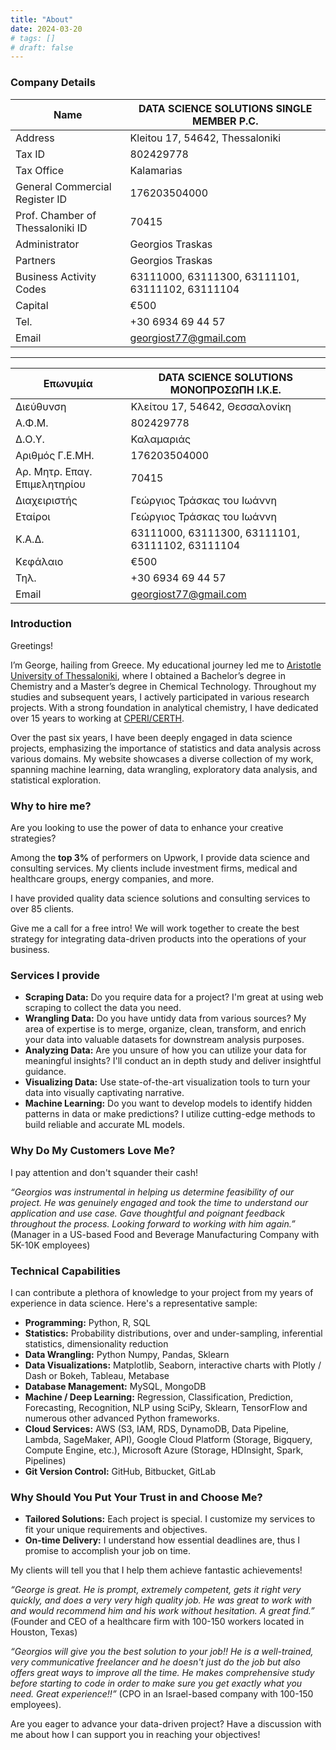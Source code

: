 ```yaml
---
title: "About"
date: 2024-03-20
# tags: []
# draft: false
---
```


### Company Details

|Name                             |DATA SCIENCE SOLUTIONS SINGLE MEMBER P.C.       |
|---------------------------------|------------------------------------------------|
|Address                          |Kleitou 17, 54642, Thessaloniki                 |
|Tax ID                           |802429778                                       |
|Tax Office                       |Kalamarias                                      |
|General Commercial Register ID   |176203504000                                    |
|Prof. Chamber of Thessaloniki ID |70415                                           |
|Administrator                    |Georgios Traskas                                |
|Partners                         |Georgios Traskas                                |
|Business Activity Codes          |63111000, 63111300, 63111101, 63111102, 63111104|
|Capital                          |€500                                            |
|Tel.                             |+30 6934 69 44 57                               |
|Email                            |<georgiost77@gmail.com>                         |

---

|Επωνυμία                         |DATA SCIENCE SOLUTIONS ΜΟΝΟΠΡΟΣΩΠΗ Ι.Κ.Ε.       |
|---------------------------------|------------------------------------------------|
|Διεύθυνση                        |Κλείτου 17, 54642, Θεσσαλονίκη                  |
|Α.Φ.Μ.                           |802429778                                       |
|Δ.Ο.Υ.                           |Καλαμαριάς                                      |
|Αριθμός Γ.Ε.ΜΗ.                  |176203504000                                    |
|Αρ. Μητρ. Επαγ. Επιμελητηρίου    |70415                                           |
|Διαχειριστής                     |Γεώργιος Τράσκας του Ιωάννη                     |
|Εταίροι                          |Γεώργιος Τράσκας του Ιωάννη                     |
|Κ.Α.Δ.                           |63111000, 63111300, 63111101, 63111102, 63111104|
|Κεφάλαιο                         |€500                                            |
|Τηλ.                             |+30 6934 69 44 57                               |
|Email                            |<georgiost77@gmail.com>                         |

### Introduction

Greetings!

I’m George, hailing from Greece. My educational journey led me to [Aristotle University of Thessaloniki](https://www.auth.gr/en), where I obtained a Bachelor’s degree in Chemistry and a Master’s degree in Chemical Technology. Throughout my studies and subsequent years, I actively participated in various research projects. With a strong foundation in analytical chemistry, I have dedicated over 15 years to working at [CPERI/CERTH](http://www.cperi.certh.gr/index.php?lang=en).

Over the past six years, I have been deeply engaged in data science projects, emphasizing the importance of statistics and data analysis across various domains. My website showcases a diverse collection of my work, spanning machine learning, data wrangling, exploratory data analysis, and statistical exploration.

### Why to hire me?

Are you looking to use the power of data to enhance your creative strategies?

Among the **top 3%** of performers on Upwork, I provide data science and consulting services. My clients include investment firms, medical and healthcare groups, energy companies, and more.

I have provided quality data science solutions and consulting services to over 85 clients.

Give me a call for a free intro! We will work together to create the best strategy for integrating data-driven products into the operations of your business.

### Services I provide

* **Scraping Data:** Do you require data for a project? I'm great at using web scraping to collect the data you need.
* **Wrangling Data:** Do you have untidy data from various sources? My area of expertise is to merge, organize, clean, transform, and enrich your data into valuable datasets for downstream analysis purposes.
* **Analyzing Data:** Are you unsure of how you can utilize your data for meaningful insights? I'll conduct an in depth study and deliver insightful guidance.
* **Visualizing Data:** Use state-of-the-art visualization tools to turn your data into visually captivating narrative.
* **Machine Learning:** Do you want to develop models to identify hidden patterns in data or make predictions? I utilize cutting-edge methods to build reliable and accurate ML models.

### Why Do My Customers Love Me?

I pay attention and don't squander their cash!

_“Georgios was instrumental in helping us determine feasibility of our project. He was genuinely engaged and took the time to understand our application and use case. Gave thoughtful and poignant feedback throughout the process. Looking forward to working with him again.”_ (Manager in a US-based Food and Beverage Manufacturing Company with 5K-10K employees)

### Technical Capabilities

I can contribute a plethora of knowledge to your project from my years of experience in data science. Here's a representative sample:

* **Programming:** Python, R, SQL
* **Statistics:** Probability distributions, over and under-sampling, inferential statistics, dimensionality reduction
* **Data Wrangling:** Python Numpy, Pandas, Sklearn
* **Data Visualizations:** Matplotlib, Seaborn, interactive charts with Plotly / Dash or Bokeh, Tableau, Metabase
* **Database Management:** MySQL, MongoDB
* **Machine / Deep Learning:** Regression, Classification, Prediction, Forecasting, Recognition, NLP using SciPy, Sklearn, TensorFlow and numerous other advanced Python frameworks.
* **Cloud Services:** AWS (S3, IAM, RDS, DynamoDB, Data Pipeline, Lambda, SageMaker, API), Google Cloud Platform (Storage, Bigquery, Compute Engine, etc.), Microsoft Azure (Storage, HDInsight, Spark, Pipelines)
* **Git Version Control:** GitHub, Bitbucket, GitLab

### Why Should You Put Your Trust in and Choose Me?

* **Tailored Solutions:** Each project is special. I customize my services to fit your unique requirements and objectives.
* **On-time Delivery:** I understand how essential deadlines are, thus I promise to accomplish your job on time.

My clients will tell you that I help them achieve fantastic achievements!

_“George is great. He is prompt, extremely competent, gets it right very quickly, and does a very very high quality job. He was great to work with and would recommend him and his work without hesitation. A great find.”_ (Founder and CEO of a healthcare firm with 100-150 workers located in Houston, Texas)

_“Georgios will give you the best solution to your job!! He is a well-trained, very communicative freelancer and he doesn't just do the job but also offers great ways to improve all the time. He makes comprehensive study before starting to code in order to make sure you get exactly what you need. Great experience!!”_ (CPO in an Israel-based company with 100-150 employees).

Are you eager to advance your data-driven project? Have a discussion with me about how I can support you in reaching your objectives!
